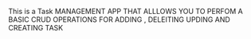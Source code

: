 This is a Task MANAGEMENT APP THAT ALLLOWS YOU TO PERFOM A BASIC CRUD OPERATIONS FOR ADDING , DELEITING UPDING AND CREATING TASK 
